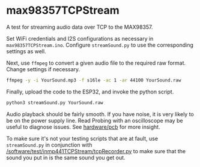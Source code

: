 # max98357TCPStream

A test for streaming audio data over TCP to the MAX98357.

Set WiFi credentials and I2S configurations as necessary in `max98357TCPStream.ino`.
Configure `streamSound.py` to use the corresponding settings as well.

Next, use `ffmpeg` to convert a given audio file to the required raw format. Change settings if necessary.

```sh
ffmpeg -y -i YourSound.mp3 -f s16le -ac 1 -ar 44100 YourSound.raw
```

Finally, upload the code to the ESP32, and invoke the python script.

```sh
python3 streamSound.py YourSound.raw
```

Audio playback should be fairly smooth. If you have noise, it is very likely to be on the power supply line. Read
Probing with an oscilloscope may be useful to diagnose issues. See [hardware/pcb](/hardware/pcb#power-management) for more insight.

To make sure it's not your testing scripts that are at fault, use `streamSound.py` in conjunction with [/software/test/inmp441TCPStream/tcpRecorder.py](/software/test/inmp441TCPStream/tcpRecorder.py) to make sure that the sound you put in is the same sound you get out.
